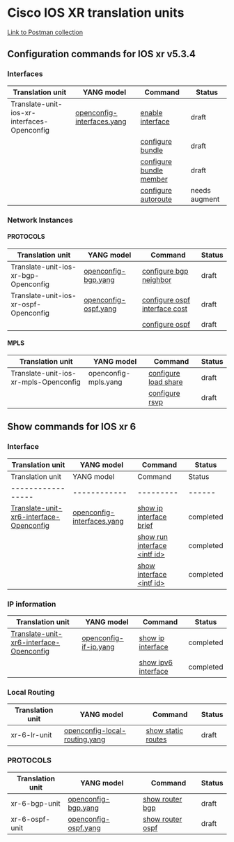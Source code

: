 # Cisco IOS XR translation units

[Link to Postman collection](https://github.com/FRINXio/postman-collections)

## Configuration commands for IOS xr v5.3.4

### Interfaces

| Translation unit  | YANG model |  Command  | Status | 
| ----------------- |------------| --------- | ------ |
| Translate-unit-ios-xr-interfaces-Openconfig | [openconfig-interfaces.yang](https://github.com/FRINXio/openconfig/tree/master/interfaces) | [enable interface](base/enable_interface.md) | draft |
|  | | [configure bundle](base/configure_bundle.md) | draft
|  | | [configure bundle member](base/configure_bundle_member.md) | draft |
|  | | [configure autoroute](base/configure_autoroute.md) | needs augment |

### Network Instances

#### PROTOCOLS

| Translation unit  | YANG model |  Command  | Status | 
| ----------------- |------------| --------- | ------ |
| Translate-unit-ios-xr-bgp-Openconfig | [openconfig-bgp.yang](https://github.com/FRINXio/openconfig/tree/master/bgp) | [configure bgp neighbor](base/configure_bgp_neighbor.md) | draft |
| Translate-unit-ios-xr-ospf-Openconfig | [openconfig-ospf.yang](https://github.com/FRINXio/openconfig/tree/master/ospf) | [configure ospf interface cost](base/configure_ospf_interface_cost.md) | draft |
| | | [configure ospf](base/configure_ospf.md) | draft |

#### MPLS

| Translation unit  | YANG model |  Command  | Status |
| ----------------- |------------| --------- | ------ |
| Translate-unit-ios-xr-mpls-Openconfig | openconfig-mpls.yang | [configure load share](../base/configure_load_share.md) | draft |
| | | [configure rsvp](base/configure_rsvp.md) | draft |

## Show commands for IOS xr 6

### Interface

| Translation unit  | YANG model |  Command  | Status | 
| ----------------- |------------| --------- | ------ |
| Translation unit  | YANG model |  Command  | Status | 
| ----------------- |------------| --------- | ------ |
| [Translate-unit-xr6-interface-Openconfig](https://NNN) | [openconfig-interfaces.yang](https://github.com/FRINXio/openconfig/tree/master/interfaces) | [show ip interface brief](../base/show_ip_interface_brief.md) | completed |
|  | | [show run interface &lt;intf id&gt;](../base/show_run_interface.md) | completed |
|  | | [show interface &lt;intf id&gt;](../base/show_interface.md) | completed |


### IP information

| Translation unit  | YANG model |  Command  | Status | 
| ----------------- |------------| --------- | ------ |
| [Translate-unit-xr6-interface-Openconfig](https://NNN) | [openconfig-if-ip.yang](https://github.com/FRINXio/openconfig/tree/master/interfaces) | [show ip interface](../base/show_ip_interface.md) | completed |
|  | | [show ipv6 interface](../base/show_ipv6_interface.md) | completed |

### Local Routing

| Translation unit  | YANG model |  Command  | Status |
| ----------------- |------------| --------- | ------ |
| xr-6-lr-unit | [openconfig-local-routing.yang](https://github.com/FRINXio/openconfig/tree/master/local-routing) | [show static routes](base/show_static_routes.md) | draft |


### PROTOCOLS

| Translation unit  | YANG model |  Command  | Status |
| ----------------- |------------| --------- | ------ |
| xr-6-bgp-unit | [openconfig-bgp.yang](https://github.com/FRINXio/openconfig/tree/master/bgp) | [show router bgp](base/show_router_bgp.md) | draft |
| xr-6-ospf-unit | [openconfig-ospf.yang](https://github.com/FRINXio/openconfig/tree/master/ospf) | [show router ospf](base/show_router_ospf.md) | draft |
